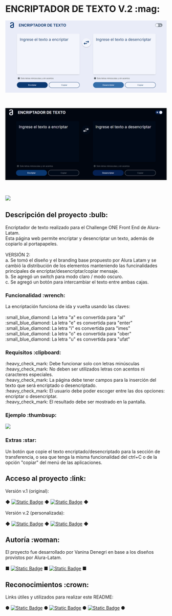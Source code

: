 <h1>ENCRIPTADOR DE TEXTO V.2 :mag:</h1>
<p align="center"><img src="./assets/PortadaModoClaro.png" alt="vista del encriptador en modo claro" width="600"></p>
<br>
<p align="center"><img src="./assets/PortadaModoOscuro.png" alt="vista del encriptador en modo oscuro" width="600"></p>
<br>
<p align="left"><img src="https://img.shields.io/badge/STATUS-EN%20DESAROLLO-green"></p>


<h2>Descripción del proyecto :bulb:</h2>
<p>
Encriptador de texto realizado para el Challenge ONE Front End de Alura-Latam.
<br>Esta página web permite encriptar y desencriptar un texto, además de copiarlo al portapapeles.
<br>
<br> VERSIÓN 2:
<br>a. Se tomó el diseño y el branding base propuesto por Alura Latam y se cambió la distribución de los elementos manteniendo las funcinalidades principales de encriptar/desencriptar/copiar mensaje.
<br>b. Se agregó un switch para modo claro / modo oscuro.
<br>c. Se agregó un botón para intercambiar el texto entre ambas cajas.
</p>

<h3>Funcionalidad :wrench:</h3>
<p>
La encriptación funciona de ida y vuelta usando las claves:<br>
<br>:small_blue_diamond: La letra "a" es convertida para "al"
<br>:small_blue_diamond: La letra "e" es convertida para "enter"
<br>:small_blue_diamond: La letra "i" es convertida para "imes"
<br>:small_blue_diamond: La letra "o" es convertida para "ober"
<br>:small_blue_diamond: La letra "u" es convertida para "ufat"</p>

<h3>Requisitos :clipboard:</h3>
<p>
:heavy_check_mark: Debe funcionar solo con letras minúsculas
<br>:heavy_check_mark: No deben ser utilizados letras con acentos ni caracteres especiales.
<br>:heavy_check_mark: La página debe tener campos para la inserción del texto que será encriptado o desencriptado.
<br>:heavy_check_mark: El usuario debe poder escoger entre las dos opciones: encriptar o desencriptar.
<br>:heavy_check_mark: El resultado debe ser mostrado en la pantalla.
</p>

<h3>Ejemplo :thumbsup:</h3>      
<p align="left"><img src="https://img.shields.io/badge/gato_=>_galtober_<=>_galtober_=>_gato-gray?style=flat"></p>

<h3>Extras :star:</h3>
<p>
Un botón que copie el texto encriptado/desencriptado para la sección de transferencia, o sea que tenga la misma funcionalidad del ctrl+C o de la opción "copiar" del menú de las aplicaciones.
</p>

<h2>Acceso al proyecto :link:</h2>
<p>
    Versión v.1 (original):
<br>
<br>  
    &#9670;
    <a href="https://github.com/VannDennOk/alura-encriptador-texto"><img alt="Static Badge" src="https://img.shields.io/badge/GitHub_del_proyecto_v1-darkviolet"></a>
    &#9670;
    <a href="https://vanndennok.github.io/alura-encriptador-texto"><img alt="Static Badge" src="https://img.shields.io/badge/GitHub_Page_v1-darkviolet"></a>
    &#9670;
<br>
<br> 
    Versión v.2 (personalizada):
<br>
<br>  
    &#9670;
    <a href="https://github.com/VannDennOk/alura-encriptador-texto-v2"><img alt="Static Badge" src="https://img.shields.io/badge/GitHub_del_proyecto_v2-indigo"></a>
    &#9670;
    <a href="https://vanndennok.github.io/alura-encriptador-texto-v2"><img alt="Static Badge" src="https://img.shields.io/badge/GitHub_Page_v2-indigo"></a>
    &#9670;
</p>


<h2>Autoría :woman:</h2>
<p>
    El proyecto fue desarrollado por Vanina Denegri en base a los diseños provistos por Alura-Latam.
<br>
<br>
    &#9632;
    <a href="https://github.com/VannDennOk/"><img alt="Static Badge" src="https://img.shields.io/badge/Mi_perfil_de_GitHub-blue"></a>
    &#9632;
    <a href="https://www.linkedin.com/in/vaninadenegri/"><img alt="Static Badge" src="https://img.shields.io/badge/Mi_perfil_de_LinkedIn-blue"></a>
    &#9632;
</p>


<h2>Reconocimientos :crown:</h2>
<p>
    Links útiles y utilizados para realizar este README:
<br>
<br>
    &#9679;
    <a href="https://gist.github.com/rxaviers/7360908"><img alt="Static Badge" src="https://img.shields.io/badge/Lista_de_emojis_para_GitHub-darkslategray"></a>
    &#9679;
    <a href="https://shields.io"><img alt="Static Badge" src="https://img.shields.io/badge/Img Shields-darkslategray"></a>
    &#9679;
    <a href="https://github.com/othneildrew/Best-README-Template/tree/master"><img alt="Static Badge" src="https://img.shields.io/badge/Ejemplo_Modelo_de_ReadMe-darkslategray "></a>
    &#9679;
</p>
